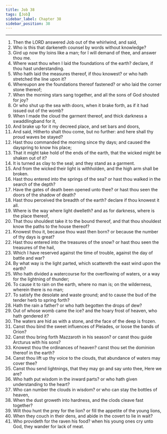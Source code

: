 ```yaml
---
title: Job 38
tags: [Job]
sidebar_label: Chapter 38
sidebar_position: 38
---
```


---
1. Then the LORD answered Job out of the whirlwind, and said,
2. Who is this that darkeneth counsel by words without knowledge?
3. Gird up now thy loins like a man; for I will demand of thee, and answer thou me.
4. Where wast thou when I laid the foundations of the earth? declare, if thou hast understanding.
5. Who hath laid the measures thereof, if thou knowest? or who hath stretched the line upon it?
6. Whereupon are the foundations thereof fastened? or who laid the corner stone thereof;
7. When the morning stars sang together, and all the sons of God shouted for joy?
8. Or who shut up the sea with doors, when it brake forth, as if it had issued out of the womb?
9. When I made the cloud the garment thereof, and thick darkness a swaddlingband for it,
10. And brake up for it my decreed place, and set bars and doors,
11. And said, Hitherto shalt thou come, but no further: and here shall thy proud waves be stayed?
12. Hast thou commanded the morning since thy days; and caused the dayspring to know his place;
13. That it might take hold of the ends of the earth, that the wicked might be shaken out of it?
14. It is turned as clay to the seal; and they stand as a garment.
15. And from the wicked their light is withholden, and the high arm shall be broken.
16. Hast thou entered into the springs of the sea? or hast thou walked in the search of the depth?
17. Have the gates of death been opened unto thee? or hast thou seen the doors of the shadow of death?
18. Hast thou perceived the breadth of the earth? declare if thou knowest it all.
19. Where is the way where light dwelleth? and as for darkness, where is the place thereof,
20. That thou shouldest take it to the bound thereof, and that thou shouldest know the paths to the house thereof?
21. Knowest thou it, because thou wast then born? or because the number of thy days is great?
22. Hast thou entered into the treasures of the snow? or hast thou seen the treasures of the hail,
23. Which I have reserved against the time of trouble, against the day of battle and war?
24. By what way is the light parted, which scattereth the east wind upon the earth?
25. Who hath divided a watercourse for the overflowing of waters, or a way for the lightning of thunder;
26. To cause it to rain on the earth, where no man is; on the wilderness, wherein there is no man;
27. To satisfy the desolate and waste ground; and to cause the bud of the tender herb to spring forth?
28. Hath the rain a father? or who hath begotten the drops of dew?
29. Out of whose womb came the ice? and the hoary frost of heaven, who hath gendered it?
30. The waters are hid as with a stone, and the face of the deep is frozen.
31. Canst thou bind the sweet influences of Pleiades, or loose the bands of Orion?
32. Canst thou bring forth Mazzaroth in his season? or canst thou guide Arcturus with his sons?
33. Knowest thou the ordinances of heaven? canst thou set the dominion thereof in the earth?
34. Canst thou lift up thy voice to the clouds, that abundance of waters may cover thee?
35. Canst thou send lightnings, that they may go and say unto thee, Here we are?
36. Who hath put wisdom in the inward parts? or who hath given understanding to the heart?
37. Who can number the clouds in wisdom? or who can stay the bottles of heaven,
38. When the dust groweth into hardness, and the clods cleave fast together?
39. Wilt thou hunt the prey for the lion? or fill the appetite of the young lions,
40. When they couch in their dens, and abide in the covert to lie in wait?
41. Who provideth for the raven his food? when his young ones cry unto God, they wander for lack of meat.